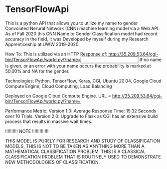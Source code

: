 # TensorFlowApi
This is a python API that allows you to utilize my name to gender Convoluted Nerural Network (CNN) machine learning model via a Web API. As of Fall 2020 this CNN Name to Gender Classification model had record accuracy in the field, it was Developed by myself during my Research Apprenticeship at UWW 2019-2020.


How To:
This is utilized via an HTTP Response of: http://35.209.53.64/cgi-bin/TensorFlowApi/world.py/?name=<input>
If no name is given, or an error with your name occurs the probability is marked at 50.00% and NA for the gender.


Technologies:
Python,
TensorFlow,
Keras,
CGI,
Ubuntu 20.04,
Google Cloud Compute Engine,
Cloud Computing,
Load Balancing

Deployed on Google Cloud Compute Engine.
URL = http://35.209.53.64/cgi-bin/TensorFlowApi/world.py/?name=

Performance Metric:
Version 1.0: Average Response Time: 15.32 Seconds over 10 Trials.
Version 2.0: Upgrade to Flask as CGI has an extensive build process that results in massive wait times.

!!!!!!!!!! NOTE !!!!!!!!!!!!!

THIS MODEL IS PURELY FOR RESEARCH AND STUDY OF CLASSIFICATION MODELS, THIS IS NOT TO BE TAKEN AS ANYTHING MORE THAN A MATHEMATICAL CLASSIFICATION PROBLEM. THIS IS A CLASSICAL CLASSIFICATION PROBLEM THAT IS ROUTINELY USED TO DEMONSTRATE NEW METHODOLOGIES OF CLASSIFICATION.


